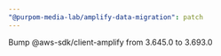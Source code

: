 ```yaml
---
"@purpom-media-lab/amplify-data-migration": patch
---
```


Bump @aws-sdk/client-amplify from 3.645.0 to 3.693.0
